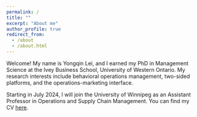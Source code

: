 ```yaml
---
permalink: /
title: ""
excerpt: "About me"
author_profile: true
redirect_from: 
  - /about
  - /about.html
---
```


Welcome! My name is Yongqin Lei, and I earned my PhD in Management Science at the Ivey Business School, University of Western Ontario. My research interests include behavioral operations management, two-sided platforms, and the operations-marketing interface.


Starting in July 2024, I will join the University of Winnipeg as an Assistant Professor in Operations and Supply Chain Management. You can find my CV [here](https://drive.google.com/file/d/1WNe7PDFNZbSWAN1ox6WJETdUzFG9DUMs/view?usp=sharing).




